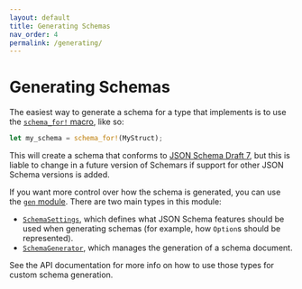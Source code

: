 ```yaml
---
layout: default
title: Generating Schemas
nav_order: 4
permalink: /generating/
---
```


# Generating Schemas

The easiest way to generate a schema for a type that implements is to use the [`schema_for!` macro](https://docs.rs/schemars/latest/schemars/macro.schema_for.html), like so:
```rust
let my_schema = schema_for!(MyStruct);
```

This will create a schema that conforms to [JSON Schema Draft 7](https://json-schema.org/specification-links.html#draft-7), but this is liable to change in a future version of Schemars if support for other JSON Schema versions is added.

If you want more control over how the schema is generated, you can use the [`gen` module](https://docs.rs/schemars/latest/schemars/gen/). There are two main types in this module:
* [`SchemaSettings`](https://docs.rs/schemars/latest/schemars/gen/struct.SchemaSettings.html), which defines what JSON Schema features should be used when generating schemas (for example, how `Option`s should be represented).
* [`SchemaGenerator`](https://docs.rs/schemars/latest/schemars/gen/struct.SchemaGenerator.html), which manages the generation of a schema document.

See the API documentation for more info on how to use those types for custom schema generation.

<!-- TODO: 
create and link to example
-->
